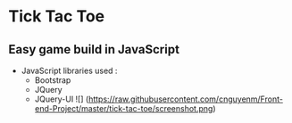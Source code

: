 # Tick Tac Toe
## Easy game build in JavaScript
* JavaScript libraries used :
	* Bootstrap
	* JQuery
	* JQuery-UI
![] (https://raw.githubusercontent.com/cnguyenm/Front-end-Project/master/tick-tac-toe/screenshot.png)


